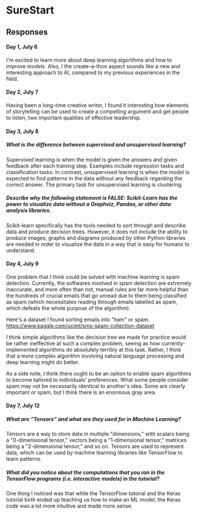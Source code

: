 # SureStart
## Responses
#### Day 1, July 6
I'm excited to learn more about deep learning algorithms and how to improve models. Also, I the create-a-thon aspect sounds like a new and interesting approach to AI, compared to my previous experiences in the field.
#### Day 2, July 7
Having been a long-time creative writer, I found it interesting how elements of storytelling can be used to create a compelling argument and get people to listen, two important qualities of effective leadership.
#### Day 3, July 8
##### What is the difference between supervised and unsupervised learning?
Supervised learning is when the model is given the answers and given feedback after each training step. Examples include regression tasks and classification tasks. In contrast, unsupervised learning is when the model is expected to find patterns in the data without any feedback regarding the correct answer. The primary task for unsupervised learning is clustering.
##### Describe why the following statement is FALSE: Scikit-Learn has the power to visualize data without a Graphviz, Pandas, or other data analysis libraries.
Scikit-learn specifically has the tools needed to sort through and describe data and produce decision trees. However, it does not include the ability to produce images; graphs and diagrams produced by other Python libraries are needed in order to visualize the data in a way that is easy for humans to understand.
#### Day 4, July 9
One problem that I think could be solved with machine learning is spam detection. Currently, the softwares involved in spam detection are extremely inaccurate, and more often than not, manual rules are far more helpful than the hundreds of crucial emails that go unread due to them being classified as spam (which necessitates reading through emails labelled as spam, which defeats the whole purpose of the algorithm).

Here's a dataset I found sorting emails into "ham" or spam. https://www.kaggle.com/uciml/sms-spam-collection-dataset

I think simple algorithms like the decision tree we made for practice would be rather ineffective at such a complex problem, seeing as how currently-implemented algorithms do absolutely terribly at this task. Rather, I think that a more complex algorithm involving natural language processing and deep learning might do better.

As a side note, I think there ought to be an option to enable spam algorithms to become tailored to individuals' preferences. What some people consider spam may not be necessarily identical to another's idea. Some are clearly important or spam, but I think there is an enormous gray area.

#### Day 7, July 12
##### What are “Tensors” and what are they used for in Machine Learning?
Tensors are a way to store data in multiple "dimensions," with scalars being a "0-dimensional tensor," vectors being a "1-dimensional tensor," matrices being a "2-dimensional tensor," and so on. Tensors are used to represent data, which can be used by machine learning libraries like TensorFlow to learn patterns.
##### What did you notice about the computations that you ran in the TensorFlow programs (i.e. interactive models) in the tutorial?
One thing I noticed was that while the TensorFlow tutorial and the Keras tutorial both ended up teaching us how to make an ML model, the Keras code was a lot more intuitive and made more sense.
